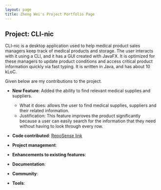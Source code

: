 ```yaml
---
layout: page
title: Zheng Wei's Project Portfolio Page
---
```


## Project: CLI-nic

CLI-nic is a desktop application used to help medical product sales managers keep track of medical products and storage.
The user interacts with it using a CLI, and it has a GUI created with JavaFX.
It is optimized for these managers to update product conditions and access critical product information quickly via fast typing.
It is written in Java, and has about 10 kLoC.

Given below are my contributions to the project.

* **New Feature**: Added the ability to find relevant medical supplies and suppliers.
  * What it does: allows the user to find medical supplies, suppliers and their related information.
  * Justification: This feature improves the product significantly because a user can easily search for the information that they need without having to look through every row.

* **Code contributed**: [RepoSense link]()

* **Project management**:

* **Enhancements to existing features**:

* **Documentation**:

* **Community**:

* **Tools**:
